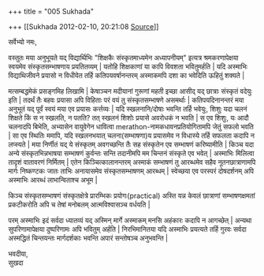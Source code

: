 +++
title = "005 Sukhada"

+++
[[Sukhada	2012-02-10, 20:21:08 [Source](https://groups.google.com/g/bvparishat/c/q3t--ylMwIU)]]



सर्वेभ्यो नमः,  
  
वस्तुतः मया अनुभूयते यद् विद्यार्थिभिः "शिक्षकैः संस्कृतमाध्यमेन अध्यापनीयम्" इत्यत्र श्रमकरणापेक्षया स्वयमेव संस्कृतसम्भाषणाय प्रयतितव्यम् \| यतोहि शिक्षकाणां या कापि विवशता भवितुमर्हति \| यदि अस्माभिः विद्याथिजीवने प्रयासो न विधीयेत तर्हि कतिपयवर्षानन्तरम् अस्माकमपि दशा का भवेदिति ऊहितुं शक्यते \|  
  
मत्सम्बद्धमेकं प्रसङ्गमिह लिखामि \| केषाञ्चन मदीयानां गुरूणां महती इच्छा आसीद् यद् छात्राः संस्कृतं वदेयुः इति \| तदर्थं तैः बहवः प्रयासा अपि विहिताः परं वयं तु संस्कृतसम्भाषणे असमर्थाः \| कतिपयदिनानन्तरं मया अनुभूतं यद् पूर्वं स्वयं मया एव प्रयासः कर्त्तव्यः \| यदि स्खलनानि/दोषाः भवन्ति तर्हि भवेयुः, शिशुः यदा चलनं शिक्षते किं स न स्खलति, न पतति? तत् स्खलनं शिशोः प्रयासे अवरोधकं न भवति \| स एव शिशुः, यः आदौ चलनादपि बिभेति, अभ्यासेन वायुवेगेन धावित्वा merathon-नामकधावनप्रतियोगितामपि जेतुं सफलो भवति \| सा एव स्थितिः ममापि, यदि स्खलनभयात् चलना(सम्भाषणा)य प्रयासमेव न विधास्ये तर्हि सफलता कदापि न लप्स्यते \| मया निर्णीतं यद् ये संस्कृतम् अवगच्छन्ति तैः सह संस्कृतेन एव सम्भाषणं करिष्यामीति \| किञ्च यदा अन्ये संस्कृतभिन्नभाषया सम्भाषणं कुर्वन्तः सन्ति तदानीमपि मम चिन्तनं संस्कृते एव भवेत् \| अस्माभिः मिलित्वा तादृशं वातावरणं निर्मितम् \| एतेन किञ्चित्कालानन्तरम् अस्माकं सम्भाषणं तु आरब्धमेव सहैव नूतनछात्राणामपि मार्गः निष्कण्टकः जातः ताभिः अनायासमेव संस्कृतसम्भाषणम् आरब्धम् \| स्वेच्छया एव परस्परं दोषदर्शनम् अपि अस्माभिः आरब्धं लाभान्विताश्च अभूम \|  
  
किञ्च संस्कृतसम्भाषणं संस्कृतक्षेत्रे प्रारम्भिकः प्रयोगः(practical) अस्ति यन्न केवलं छात्राणां सम्भाषणक्षमतां प्रकटीकरोति अपि च तेषां मनोबलम् आत्मविश्वासञ्च वर्धयति \|  
  
परम् अस्माभिः इदं सर्वदा ध्यातव्यं यद् अस्मिन् मार्गे अस्माकम् मनसि अहंकारः कदापि न आगच्छेत् \| अन्यथा सुपरिणामापेक्षया दुष्परिणामः अपि भवितुम् अर्हति \| निरभिमानितया यदि अस्माभिः प्रयत्यते तर्हि गुरवः सर्वदा अस्मद्धितं चिन्तयन्तः मार्गदर्शकाः भवन्ति अपारं सन्तोषञ्च अनुभवन्ति \|  
  
भवदीया,  
सुखदा  
  

